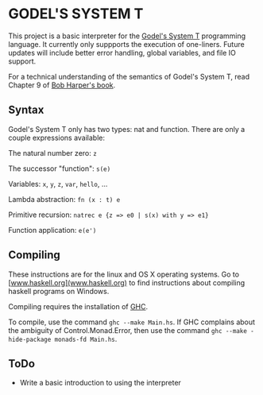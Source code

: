 # GODEL'S SYSTEM T

This project is a basic interpreter for the
[Godel's System T](http://en.wikipedia.org/wiki/Dialectica_interpretation) programming language.
It currently only suppports the execution of one-liners. Future updates will include better
error handling, global variables, and file IO support.

For a technical understanding of the semantics of Godel's System T, read Chapter 9 of 
[Bob Harper's book](www.cs.cmu.edu/~rwh/plbook/book.pdf).

## Syntax

Godel's System T only has two types: nat and function. There are only a couple expressions available:

The natural number zero: `z`

The successor "function": `s(e)`

Variables: `x`, `y`, `z`, `var`, `hello`, ...

Lambda abstraction: `fn (x : t) e`

Primitive recursion: `natrec e {z => e0 | s(x) with y => e1}`

Function application: `e(e')`

## Compiling

These instructions are for the linux and OS X operating systems. Go to [www.haskell.org](www.haskell.org)
to find instructions about compiling haskell programs on Windows.

Compiling requires the installation of [GHC](www.haskell.org/ghc/).

To compile, use the command `ghc --make Main.hs`. If GHC complains about the ambiguity
of Control.Monad.Error, then use the command `ghc --make -hide-package monads-fd Main.hs`.

## ToDo

- Write a basic introduction to using the interpreter
